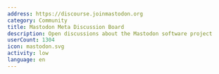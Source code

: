 ```yaml
---
address: https://discourse.joinmastodon.org
category: Community
title: Mastodon Meta Discussion Board
description: Open discussions about the Mastodon software project
userCount: 1304
icon: mastodon.svg
activity: low
language: en
---
```

